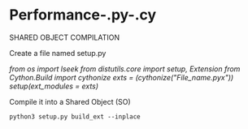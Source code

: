 # Performance-.py-.cy

SHARED OBJECT COMPILATION

Create a file named setup.py

*from os import lseek
from distutils.core import setup, Extension
from Cython.Build import cythonize
exts = (cythonize("*File_name*.pyx"))
setup(ext_modules = exts)*

Compile it into a Shared Object (SO)

`python3 setup.py build_ext --inplace`
